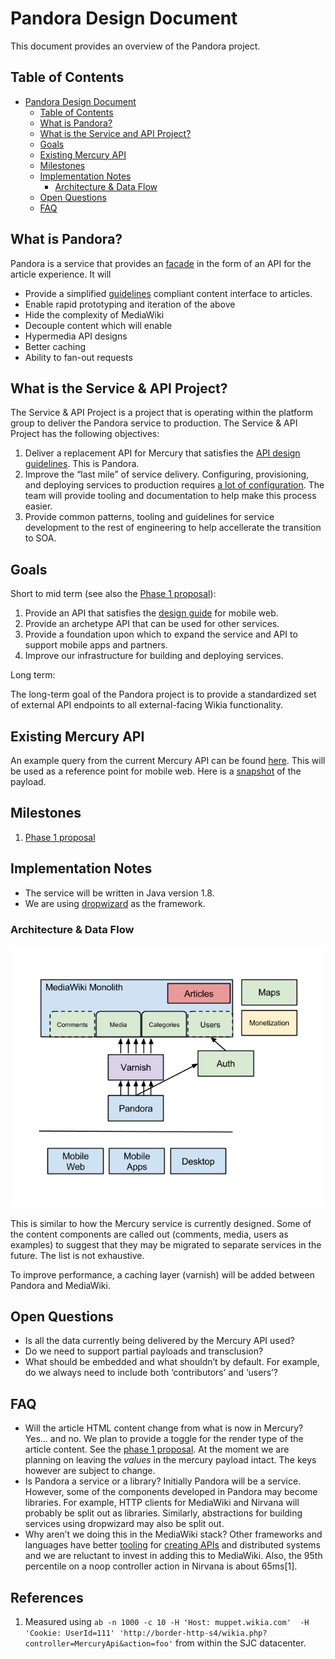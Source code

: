 # Pandora Design Document

This document provides an overview of the Pandora project.

## Table of Contents

- [Pandora Design Document](#pandora-design-document)
    - [Table of Contents](#table-of-contents)
    - [What is Pandora?](#what-is-pandora)
    - [What is the Service and API Project?](#what-is-the-service--api-project)
    - [Goals](#goals)
    - [Existing Mercury API](#existing-mercury-api)
    - [Milestones](#milestones)
    - [Implementation Notes](#implementation-notes)
        - [Architecture & Data Flow](#architecture--data-flow)
    - [Open Questions](#open-questions)
    - [FAQ](#faq)

## What is Pandora?

Pandora is a service that provides an
[facade](http://en.wikipedia.org/wiki/Facade_pattern) in the form of an API for
the article experience. It will

 * Provide a simplified
	 [guidelines](https://github.com/Wikia/guidelines/tree/master/APIDesign)
	 compliant content interface to articles.
 * Enable rapid prototyping and iteration of the above
 * Hide the complexity of MediaWiki
 * Decouple content which will enable
  * Hypermedia API designs
  * Better caching
  * Ability to fan-out requests

## What is the Service & API Project?

The Service & API Project is a project that is operating within the platform
group to deliver the Pandora service to production. The Service & API Project
has the following objectives:

 1. Deliver a replacement API for Mercury that satisfies the [API design
    guidelines](https://github.com/Wikia/guidelines/tree/master/APIDesign). This
    is Pandora.
 2. Improve the “last mile” of service delivery. Configuring, provisioning, and
    deploying services to production requires [a lot of
    configuration](https://github.com/Wikia/chef-repo/search?p=2&q=vignette&utf8=%E2%9C%93).
    The team will provide tooling and documentation to help make this process
    easier.
 3. Provide common patterns, tooling and guidelines for service development to
    the rest of engineering to help accellerate the transition to SOA.

## Goals

Short to mid term (see also the [Phase 1 proposal](design/PHASE-1.md)):

 1. Provide an API that satisfies the [design
    guide](https://github.com/Wikia/guidelines/tree/master/APIDesign) for mobile
    web.
 2. Provide an archetype API that can be used for other services.
 3. Provide a foundation upon which to expand the service and API to support
    mobile apps and partners.
 4. Improve our infrastructure for building and deploying services.

Long term:

The long-term goal of the Pandora project is to provide a standardized set of
external API endpoints to all external-facing Wikia functionality.

## Existing Mercury API

An example query from the current Mercury API can be found
[here](http://muppet.wikia.com/api/v1/Mercury/Article?title=Kermit%20the%20Frog).
This will be used as a reference point for mobile web. Here is a
[snapshot](https://gist.github.com/drsnyder/db9649bc0fa2daa2f41e) of the
payload.

## Milestones

 1. [Phase 1 proposal](design/PHASE-1.md)

## Implementation Notes

 * The service will be written in Java version 1.8.
 * We are using [dropwizard](http://dropwizard.io/) as the framework.

### Architecture & Data Flow

![Pandora Architecture](assets/pandora-arch.png)

This is similar to how the Mercury service is currently designed. Some of the
content components are called out (comments, media, users as examples) to
suggest that they may be migrated to separate services in the future. The list
is not exhaustive.

To improve performance, a caching layer (varnish) will be added between Pandora
and MediaWiki.

## Open Questions

 * Is all the data currently being delivered by the Mercury API used?
 * Do we need to support partial payloads and transclusion?
 * What should be embedded and what shouldn’t by default. For example, do we
	 always need to include both ‘contributors’ and ‘users’?

## FAQ

 * Will the article HTML content change from what is now in Mercury?
   Yes... and no. We plan to provide a toggle for the render type of the article
   content. See the [phase 1 proposal](design/PHASE-1.md).
   At the moment we are planning on leaving the *values* in the mercury
	 payload intact. The keys however are subject to change.
 * Is Pandora a service or a library?
   Initially Pandora will be a service. However, some of the components
   developed in Pandora may become libraries. For example, HTTP clients for
   MediaWiki and Nirvana will probably be split out as libraries. Similarly,
   abstractions for building services using dropwizard may also be split out.
 * Why aren’t we doing this in the MediaWiki stack?
   Other frameworks and languages have better
   [tooling](https://github.com/Netflix/Hystrix) for [creating
   APIs](http://dropwizard.io/) and distributed systems and we are reluctant to
   invest in adding this to MediaWiki. Also, the 95th percentile on a noop
   controller action in Nirvana is about 65ms[1].


## References
 1. Measured using `ab -n 1000 -c 10 -H 'Host: muppet.wikia.com'  -H 'Cookie: UserId=111' 'http://border-http-s4/wikia.php?controller=MercuryApi&action=foo'`
    from within the SJC datacenter.
